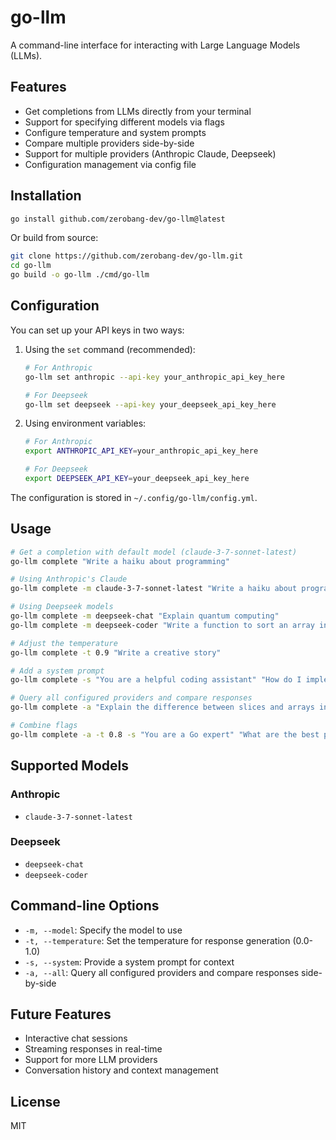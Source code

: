 # go-llm

A command-line interface for interacting with Large Language Models (LLMs).

## Features

- Get completions from LLMs directly from your terminal
- Support for specifying different models via flags
- Configure temperature and system prompts
- Compare multiple providers side-by-side
- Support for multiple providers (Anthropic Claude, Deepseek)
- Configuration management via config file

## Installation

```bash
go install github.com/zerobang-dev/go-llm@latest
```

Or build from source:

```bash
git clone https://github.com/zerobang-dev/go-llm.git
cd go-llm
go build -o go-llm ./cmd/go-llm
```

## Configuration

You can set up your API keys in two ways:

1. Using the `set` command (recommended):
   ```bash
   # For Anthropic
   go-llm set anthropic --api-key your_anthropic_api_key_here
   
   # For Deepseek
   go-llm set deepseek --api-key your_deepseek_api_key_here
   ```

2. Using environment variables:
   ```bash
   # For Anthropic
   export ANTHROPIC_API_KEY=your_anthropic_api_key_here
   
   # For Deepseek
   export DEEPSEEK_API_KEY=your_deepseek_api_key_here
   ```

The configuration is stored in `~/.config/go-llm/config.yml`.

## Usage

```bash
# Get a completion with default model (claude-3-7-sonnet-latest)
go-llm complete "Write a haiku about programming"

# Using Anthropic's Claude
go-llm complete -m claude-3-7-sonnet-latest "Write a haiku about programming"

# Using Deepseek models
go-llm complete -m deepseek-chat "Explain quantum computing"
go-llm complete -m deepseek-coder "Write a function to sort an array in Go"

# Adjust the temperature
go-llm complete -t 0.9 "Write a creative story"

# Add a system prompt
go-llm complete -s "You are a helpful coding assistant" "How do I implement a binary search in Go?"

# Query all configured providers and compare responses
go-llm complete -a "Explain the difference between slices and arrays in Go"

# Combine flags
go-llm complete -a -t 0.8 -s "You are a Go expert" "What are the best practices for error handling in Go?"
```

## Supported Models

### Anthropic
- `claude-3-7-sonnet-latest`

### Deepseek
- `deepseek-chat`
- `deepseek-coder`

## Command-line Options

- `-m, --model`: Specify the model to use
- `-t, --temperature`: Set the temperature for response generation (0.0-1.0)
- `-s, --system`: Provide a system prompt for context
- `-a, --all`: Query all configured providers and compare responses side-by-side

## Future Features

- Interactive chat sessions
- Streaming responses in real-time
- Support for more LLM providers
- Conversation history and context management

## License

MIT